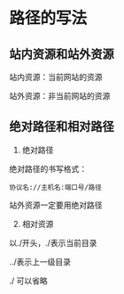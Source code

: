# 路径的写法

## 站内资源和站外资源

站内资源：当前网站的资源

站外资源：非当前网站的资源

## 绝对路径和相对路径

1. 绝对路径

绝对路径的书写格式：
```
协议名://主机名:端口号/路径
```

站外资源一定要用绝对路径

2. 相对资源

以./开头，./表示当前目录

../表示上一级目录

./ 可以省略
